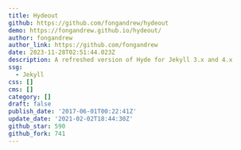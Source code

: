 ```yaml
---
title: Hydeout
github: https://github.com/fongandrew/hydeout
demo: https://fongandrew.github.io/hydeout/
author: fongandrew
author_link: https://github.com/fongandrew
date: 2023-11-28T02:51:44.023Z
description: A refreshed version of Hyde for Jekyll 3.x and 4.x
ssg:
  - Jekyll
css: []
cms: []
category: []
draft: false
publish_date: '2017-06-01T00:22:41Z'
update_date: '2021-02-02T18:44:30Z'
github_star: 590
github_fork: 741
---
```


